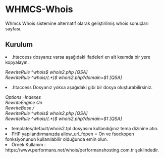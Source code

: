 # WHMCS-Whois
Whmcs Whois sistemine alternatif olarak geliştirilmiş whois sonuçları sayfası.

<h2>Kurulum</h2>

<li>.htaccess dosyanız varsa aşağıdaki ifadeleri en alt kısımda bir yere kopyalayın.<br />

<i>RewriteRule ^whois$			whois2.php [QSA]<br />
RewriteRule ^whois/(.*)$	whois2.php?domain=$1 [QSA]</i>
</li>
<li>.htaccess Dosyanız yoksa aşağıdaki gibi bir dosya oluşturabilirsiniz.<br />

<i>Options -Indexes<br />
RewriteEngine On<br />
RewriteBase /<br />
RewriteRule ^whois$			whois2.php [QSA]<br />
RewriteRule ^whois/(.*)$	whois2.php?domain=$1 [QSA]</i>
</li>

<li>templates/default/whois2.tpl dosyasını kullandığınız tema dizinine atın.</li>
<li>PHP yapılandırmanızda allow_url_fopen = On ve fsockopen fonksiyonunun kullanılabilir olduğunda emin olun.</li>
<li>Örnek Kullanım : https://www.performans.net/whois/performanshosting.com.tr şeklindedir.</li>
